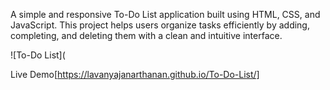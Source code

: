 A simple and responsive To-Do List application built using HTML, CSS, and JavaScript. This project helps users organize tasks efficiently by adding, completing, and deleting them with a clean and intuitive interface.

![To-Do List](

Live Demo[https://lavanyajanarthanan.github.io/To-Do-List/]
